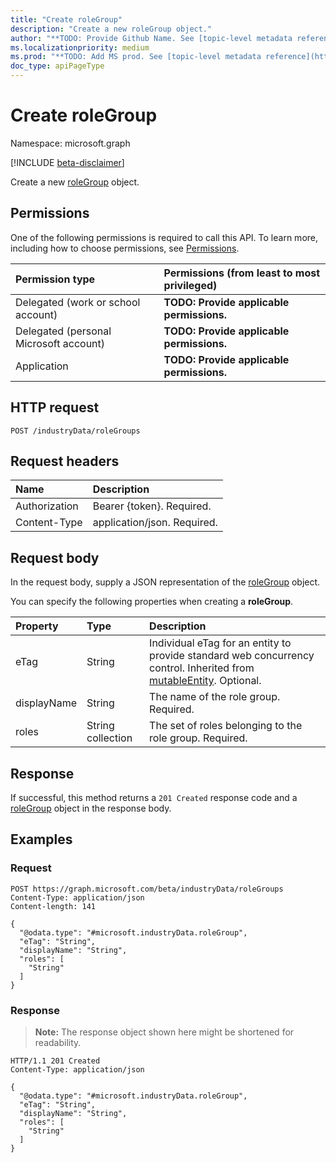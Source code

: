 ```yaml
---
title: "Create roleGroup"
description: "Create a new roleGroup object."
author: "**TODO: Provide Github Name. See [topic-level metadata reference](https://msgo.azurewebsites.net/add/document/guidelines/metadata.html#topic-level-metadata)**"
ms.localizationpriority: medium
ms.prod: "**TODO: Add MS prod. See [topic-level metadata reference](https://msgo.azurewebsites.net/add/document/guidelines/metadata.html#topic-level-metadata)**"
doc_type: apiPageType
---
```


# Create roleGroup
Namespace: microsoft.graph

[!INCLUDE [beta-disclaimer](../../includes/beta-disclaimer.md)]

Create a new [roleGroup](../resources/rolegroup.md) object.

## Permissions
One of the following permissions is required to call this API. To learn more, including how to choose permissions, see [Permissions](/graph/permissions-reference).

|Permission type|Permissions (from least to most privileged)|
|:---|:---|
|Delegated (work or school account)|**TODO: Provide applicable permissions.**|
|Delegated (personal Microsoft account)|**TODO: Provide applicable permissions.**|
|Application|**TODO: Provide applicable permissions.**|

## HTTP request

<!-- {
  "blockType": "ignored"
}
-->
``` http
POST /industryData/roleGroups
```

## Request headers
|Name|Description|
|:---|:---|
|Authorization|Bearer {token}. Required.|
|Content-Type|application/json. Required.|

## Request body
In the request body, supply a JSON representation of the [roleGroup](../resources/rolegroup.md) object.

You can specify the following properties when creating a **roleGroup**.

|Property|Type|Description|
|:---|:---|:---|
|eTag|String|Individual eTag for an entity to provide standard web concurrency control. Inherited from [mutableEntity](../resources/mutableentity.md). Optional.|
|displayName|String|The name of the role group. Required.|
|roles|String collection|The set of roles belonging to the role group. Required.|



## Response

If successful, this method returns a `201 Created` response code and a [roleGroup](../resources/rolegroup.md) object in the response body.

## Examples

### Request
<!-- {
  "blockType": "request",
  "name": "create_rolegroup_from_"
}
-->
``` http
POST https://graph.microsoft.com/beta/industryData/roleGroups
Content-Type: application/json
Content-length: 141

{
  "@odata.type": "#microsoft.industryData.roleGroup",
  "eTag": "String",
  "displayName": "String",
  "roles": [
    "String"
  ]
}
```


### Response
>**Note:** The response object shown here might be shortened for readability.
<!-- {
  "blockType": "response",
  "truncated": true,
  "@odata.type": "microsoft.industryData.roleGroup"
}
-->
``` http
HTTP/1.1 201 Created
Content-Type: application/json

{
  "@odata.type": "#microsoft.industryData.roleGroup",
  "eTag": "String",
  "displayName": "String",
  "roles": [
    "String"
  ]
}
```

